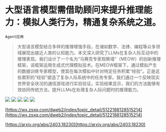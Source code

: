 # 大型语言模型需借助顾问来提升推理能力：模拟人类行为，精通复杂系统之道。
`Agent应用`
> 大型语言模型结合多样的推理增强手段，在诸如数学、法律、编程等众多领域展现出接近人类的认知能力。本文深入研究了LLMs在复杂人际互动中的推理表现。我们设计了一个名为“马赛克专家观察墙”（MEOW）的创新推理框架，该框架运用生成式代理模拟技术。在MEOW框架下，通过模拟产生的数据训练专家模型，使其在每次模拟中针对特定任务积累“经验”。正是这些累积的“经验”塑造了复杂人际系统中的任务专家。我们通过一个反映现实世界安全状况的通信游戏进行实验验证。实验结果显示，我们的方法能够有效协同传统方法，提升LLMs在处理复杂人际问题时的推理能力。

![](https://raw.githubusercontent.com/HuggingAGI/HuggingArxiv/main/paper_images/2403.18230/MW.png)
![](https://raw.githubusercontent.com/HuggingAGI/HuggingArxiv/main/paper_images/2403.18230/x1.png)
![](https://raw.githubusercontent.com/HuggingAGI/HuggingArxiv/main/paper_images/2403.18230/HG.png)
![](https://raw.githubusercontent.com/HuggingAGI/HuggingArxiv/main/paper_images/2403.18230/EM.png)
![](https://raw.githubusercontent.com/HuggingAGI/HuggingArxiv/main/paper_images/2403.18230/x2.png)

[https://wx.zsxq.com/dweb2/index/topic_detail/5122188128515214](https://wx.zsxq.com/dweb2/index/topic_detail/5122188128515214)

[https://arxiv.org/abs/2403.18230](https://arxiv.org/abs/2403.18230)